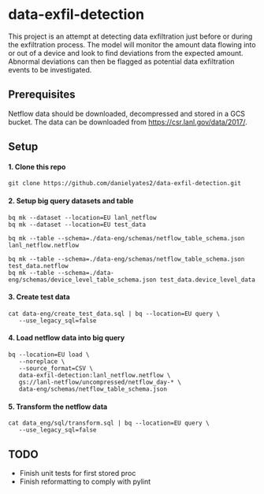 # data-exfil-detection

This project is an attempt at detecting data exfiltration just before or during the exfiltration process. The model will monitor the amount data flowing into or out of a device and look to find deviations from the expected amount. Abnormal deviations can then be flagged as potential data exfiltration events to be investigated.

## Prerequisites

Netflow data should be downloaded, decompressed and stored in a GCS bucket. The data can be downloaded from https://csr.lanl.gov/data/2017/.

## Setup

#### 1. Clone this repo
```
git clone https://github.com/danielyates2/data-exfil-detection.git
```

#### 2. Setup big query datasets and table
```
bq mk --dataset --location=EU lanl_netflow
bq mk --dataset --location=EU test_data

bq mk --table --schema=./data-eng/schemas/netflow_table_schema.json lanl_netflow.netflow

bq mk --table --schema=./data-eng/schemas/netflow_table_schema.json test_data.netflow
bq mk --table --schema=./data-eng/schemas/device_level_table_schema.json test_data.device_level_data
```

#### 3. Create test data
```
cat data-eng/create_test_data.sql | bq --location=EU query \
   --use_legacy_sql=false
```

#### 4. Load netflow data into big query
```
bq --location=EU load \
   --noreplace \
   --source_format=CSV \
   data-exfil-detection:lanl_netflow.netflow \
   gs://lanl-netflow/uncompressed/netflow_day-* \
   data-eng/schemas/netflow_table_schema.json
```

#### 5. Transform the netflow data
```
cat data_eng/sql/transform.sql | bq --location=EU query \
   --use_legacy_sql=false
```

## TODO
* Finish unit tests for first stored proc
* Finish reformatting to comply with pylint